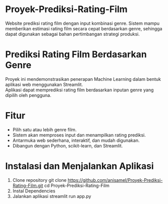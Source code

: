 # Proyek-Prediksi-Rating-Film
Website prediksi rating film  dengan input kombinasi genre. Sistem mampu memberikan estimasi rating film secara cepat berdasarkan genre, sehingga dapat digunakan sebagai bahan pertimbangan strategi produksi.

# Prediksi Rating Film Berdasarkan Genre
Proyek ini mendemonstrasikan penerapan Machine Learning dalam bentuk aplikasi web menggunakan Streamlit.  
Aplikasi dapat memprediksi rating film berdasarkan inputan genre yang dipilih oleh pengguna.

# Fitur
- Pilih satu atau lebih genre film.
- Sistem akan memproses input dan menampilkan rating prediksi.
- Antarmuka web sederhana, interaktif, dan mudah digunakan.
- Dibangun dengan Python, scikit-learn, dan Streamlit.

# Instalasi dan Menjalankan Aplikasi
1. Clone repository
   git clone https://github.com/anisamel/Proyek-Prediksi-Rating-Film.git
   cd Proyek-Prediksi-Rating-Film
2. Instal Dependencies
3. Jalankan aplikasi
   streamlit run app.py

